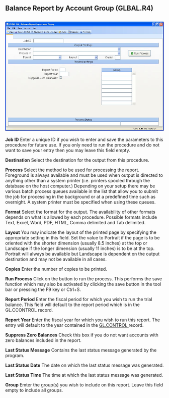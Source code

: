 ##  Balance Report by Account Group (GLBAL.R4)

<PageHeader />

##

![](./GLBAL-R4-1.jpg)

**Job ID** Enter a unique ID if you wish to enter and save the parameters to
this procedure for future use. If you only need to run the procedure and do
not want to save your entry then you may leave this field empty.  
  
**Destination** Select the destination for the output from this procedure.  
  
**Process** Select the method to be used for processing the report. Foreground
is always available and must be used when output is directed to anything other
than a system printer (i.e. printers spooled through the database on the host
computer.) Depending on your setup there may be various batch process queues
available in the list that allow you to submit the job for processing in the
background or at a predefined time such as overnight. A system printer must be
specified when using these queues.  
  
**Format** Select the format for the output. The availability of other formats
depends on what is allowed by each procedure. Possible formats include Text,
Excel, Word, PDF, HTML, Comma delimited and Tab delimited.  
  
**Layout** You may indicate the layout of the printed page by specifying the
appropriate setting in this field. Set the value to Portrait if the page is to
be oriented with the shorter dimension (usually 8.5 inches) at the top or
Landscape if the longer dimension (usually 11 inches) is to be at the top.
Portrait will always be available but Landscape is dependent on the output
destination and may not be available in all cases.  
  
**Copies** Enter the number of copies to be printed.  
  
**Run Process** Click on the button to run the process. This performs the save
function which may also be activated by clicking the save button in the tool
bar or pressing the F9 key or Ctrl+S.  
  
**Report Period** Enter the fiscal period for which you wish to run the trial
balance. This field will default to the report period which is in the
GL.CCONTROL record.  
  
**Report Year** Enter the fiscal year for which you wish to run this report. The entry will default to the year contained in the [ GL.CONTROL ](../../../../../../../../../../../rover/AP-OVERVIEW/AP-ENTRY/AP-E/CHECKS-E/AP-CONTROL/GLCHART-E/GLCHART-E-1/GL-CONTROL) record.   
  
**Suppress Zero Balances** Check this box if you do not want accounts with
zero balances included in the report.  
  
**Last Status Message** Contains the last status message generated by the
program.  
  
**Last Status Date** The date on which the last status message was generated.  
  
**Last Status Time** The time at which the last status message was generated.  
  
**Group** Emter the group(s) you wish to include on this report. Leave this
field empty to include all groups.  
  
  
<badge text= "Version 8.10.57" vertical="middle" />

<PageFooter />